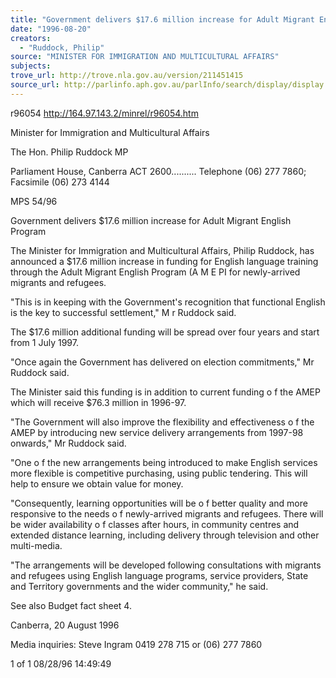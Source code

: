 ```yaml
---
title: "Government delivers $17.6 million increase for Adult Migrant English Program"
date: "1996-08-20"
creators:
  - "Ruddock, Philip"
source: "MINISTER FOR IMMIGRATION AND MULTICULTURAL AFFAIRS"
subjects:
trove_url: http://trove.nla.gov.au/version/211451415
source_url: http://parlinfo.aph.gov.au/parlInfo/search/display/display.w3p;query=Id%3A%22media/pressrel/BV130%22
---
```


 r96054 http://164.97.143.2/minrel/r96054.htm

 Minister for Immigration  and Multicultural Affairs

 The Hon. Philip Ruddock MP

 Parliament House, Canberra ACT 2600.......... Telephone (06) 277 7860; Facsimile (06) 273 4144

 MPS 54/96

 Government delivers $17.6 million increase for  Adult Migrant English Program

 The Minister for Immigration and Multicultural Affairs, Philip Ruddock, has announced a $17.6  million increase in funding for English language training through the Adult Migrant English Program  (A M E PI for newly-arrived migrants and refugees.

 "This is in keeping with the Government's recognition that functional English is the key to successful  settlement," M r Ruddock said.

 The $17.6 million additional funding will be spread over four years and start from 1 July 1997.

 "Once again the Government has delivered on election commitments," Mr Ruddock said.

 The Minister said this funding is in addition to current funding o f the AMEP which will receive $76.3  million in 1996-97.

 "The Government will also improve the flexibility and effectiveness o f the AMEP by introducing new  service delivery arrangements from 1997-98 onwards," Mr Ruddock said.

 "One o f the new arrangements being introduced to make English services more flexible is competitive  purchasing, using public tendering. This will help to ensure we obtain value for money.

 "Consequently, learning opportunities will be o f better quality and more responsive to the needs o f  newly-arrived migrants and refugees. There will be wider availability o f classes after hours, in  community centres and extended distance learning, including delivery through television and other  multi-media.

 "The arrangements will be developed following consultations with migrants and refugees using  English language programs, service providers, State and Territory governments and the wider  community," he said.

 See also Budget fact sheet 4.

 Canberra, 20 August 1996

 Media inquiries: Steve Ingram 0419 278 715 or (06) 277 7860

 1 of 1 08/28/96 14:49:49

